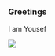 ### Greetings

I am Yousef

<img align="left" src="https://github-readme-stats.vercel.app/api?username=yousefh409&&layout=compact&count_private=true&show_icons=true&hide_border=false"/>
<!-- <img align="left" src="https://github-readme-stats.vercel.app/api/top-langs/?username=yousefh409&layout=compact&hide_border=true&card_width=250"/> -->

